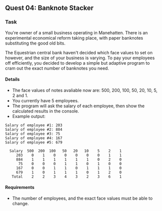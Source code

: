 ## Quest 04: Banknote Stacker
### Task
You're owner of a small business operating in Manehatten. There is an experimental economical reform taking place, with paper banknotes substituting the good old bits.

The Equestrian central bank haven't decided which face values to set on however, and the size of your business is varying. To pay your employees off efficiently, you decided to develop a simple but adaptive program to cram out the exact number of banknotes you need.

#### Details
* The face values of notes avaliable now are: 500, 200, 100, 50, 20, 10, 5, 2 and 1.
* You currently have 5 employees.
* The program will ask the salary of each employee, then show the calculated results in the console.
* Example output:
```
Salary of employee #1: 203
Salary of employee #2: 884
Salary of employee #3: 75
Salary of employee #4: 167
Salary of employee #5: 679

  Salary  500  200  100   50   20   10    5    2    1
     203    0    1    0    0    0    0    0    1    1
     884    1    1    1    1    1    1    0    2    0
      75    0    0    0    1    1    0    1    0    0
     167    0    0    1    1    0    1    1    1    0
     679    1    0    1    1    1    0    1    2    0
   Total    2    2    3    4    3    2    3    6    1
```

#### Requirements
* The number of employees, and the exact face values must be able to change.